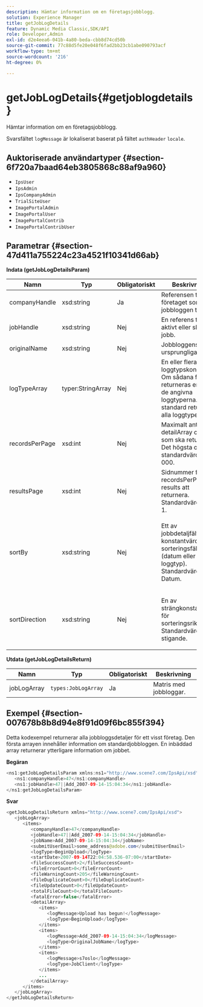 ```yaml
---
description: Hämtar information om en företagsjobblogg.
solution: Experience Manager
title: getJobLogDetails
feature: Dynamic Media Classic,SDK/API
role: Developer,Admin
exl-id: d2e4eea6-041b-4a80-beda-cbb8d74cd50b
source-git-commit: 77c88d5fe20e048f6fad2bb23cb1abe090793acf
workflow-type: tm+mt
source-wordcount: '216'
ht-degree: 0%

---
```


# getJobLogDetails{#getjoblogdetails}

Hämtar information om en företagsjobblogg.

Svarsfältet `logMessage` är lokaliserat baserat på fältet `authHeader` `locale`.

## Auktoriserade användartyper {#section-6f720a7baad64eb3805868c88af9a960}

* `IpsUser`
* `IpsAdmin`
* `IpsCompanyAdmin`
* `TrialSiteUser`
* `ImagePortalAdmin`
* `ImagePortalUser`
* `ImagePortalContrib`
* `ImagePortalContribUser`

## Parametrar {#section-47d411a755224c23a4521f10341d66ab}

**Indata (getJobLogDetailsParam)**

<table id="table_A77122D73F684B3F8F5AFA1C11C189ED"> 
 <thead> 
  <tr> 
   <th colname="col1" class="entry"> Namn </th> 
   <th colname="col2" class="entry"> Typ </th> 
   <th colname="col3" class="entry"> Obligatoriskt </th> 
   <th colname="col4" class="entry"> Beskrivning </th> 
  </tr> 
 </thead>
 <tbody> 
  <tr> 
   <td colname="col1"> <span class="codeph"> <span class="varname"> companyHandle </span> </span> </td> 
   <td colname="col2"> <span class="codeph"> xsd:string</span> </td> 
   <td colname="col3"> Ja </td> 
   <td colname="col4"> Referensen till företaget som jobbloggen tillhör. </td> 
  </tr> 
  <tr> 
   <td colname="col1"> <span class="codeph"> <span class="varname"> jobHandle </span> </span> </td> 
   <td colname="col2"> <span class="codeph"> xsd:string</span> </td> 
   <td colname="col3"> Nej </td> 
   <td colname="col4"> En referens till ett aktivt eller slutfört jobb. </td> 
  </tr> 
  <tr> 
   <td colname="col1"> <span class="codeph"> <span class="varname"> originalName </span> </span> </td> 
   <td colname="col2"> <span class="codeph"> xsd:string</span> </td> 
   <td colname="col3"> Nej </td> 
   <td colname="col4"> Jobbloggens ursprungliga namn. </td> 
  </tr> 
  <tr> 
   <td colname="col1"> <span class="codeph"> <span class="varname"> logTypeArray </span> </span> </td> 
   <td colname="col2"> <span class="codeph"> typer:StringArray</span> </td> 
   <td colname="col3"> Nej </td> 
   <td colname="col4"> En eller flera loggtypskonstanter. Om sådana finns returneras endast de angivna loggtyperna. Som standard returneras alla loggtyper. </td> 
  </tr> 
  <tr> 
   <td colname="col1"> <span class="codeph"> <span class="varname"> recordsPerPage </span> </span> </td> 
   <td colname="col2"> <span class="codeph"> xsd:int</span> </td> 
   <td colname="col3"> Nej </td> 
   <td colname="col4">Maximalt antal <span class="codeph"> detailArray </span> objekt som ska returneras. Det högsta och standardvärdet är 1 000. </td> 
  </tr> 
  <tr> 
   <td colname="col1"> <span class="codeph"> <span class="varname"> resultsPage </span> </span> </td> 
   <td colname="col2"> <span class="codeph"> xsd:int</span> </td> 
   <td colname="col3"> Nej </td> 
   <td colname="col4">Sidnummer för <span class="codeph"> recordsPerPage</span>-results att returnera. Standardvärdet är 1. </td> 
  </tr> 
  <tr> 
   <td colname="col1"> <span class="codeph"> <span class="varname"> sortBy </span> </span> </td> 
   <td colname="col2"> <span class="codeph"> xsd:string</span> </td> 
   <td colname="col3"> Nej </td> 
   <td colname="col4"> <p>Ett av jobbdetaljfältets konstantvärden för sorteringsfält (datum eller loggtyp). Standardvärdet är Datum. </p> </td> 
  </tr> 
  <tr> 
   <td colname="col1"> <span class="codeph"> <span class="varname"> sortDirection </span> </span> </td> 
   <td colname="col2"> <span class="codeph"> xsd:string</span> </td> 
   <td colname="col3"> Nej </td> 
   <td colname="col4"> <p>En av strängkonstanterna för sorteringsriktning. Standardvärdet är stigande. </p> </td> 
  </tr> 
 </tbody> 
</table>

**Utdata (getJobLogDetailsReturn)**

| Namn | Typ | Obligatoriskt | Beskrivning |
|---|---|---|---|
| jobLogArray | `types:JobLogArray` | Ja | Matris med jobbloggar. |

## Exempel {#section-007678b8b8d94e8f91d09f6bc855f394}

Detta kodexempel returnerar alla jobbloggsdetaljer för ett visst företag. Den första arrayen innehåller information om standardjobbloggen. En inbäddad array returnerar ytterligare information om jobbet.

**Begäran**

```java
<ns1:getJobLogDetailsParam xmlns:ns1="http://www.scene7.com/IpsApi/xsd">
   <ns1:companyHandle>47</ns1:companyHandle>
   <ns1:jobHandle>47||Add_2007-09-14-15:04:34</ns1:jobHandle>
</ns1:getJobLogDetailsParam>
```

**Svar**

```java
<getJobLogDetailsReturn xmlns="http://www.scene7.com/IpsApi/xsd">
   <jobLogArray>
      <items>
         <companyHandle>47</companyHandle>
         <jobHandle>47||Add_2007-09-14-15:04:34</jobHandle>
         <jobName>Add_2007-09-14-15:04:34</jobName>
         <submitUserEmail>some_address@adobe.com</submitUserEmail>
         <logType>BeginUpload</logType>
         <startDate>2007-09-14T22:04:58.536-07:00</startDate>
         <fileSuccessCount>2</fileSuccessCount>
         <fileErrorCount>0</fileErrorCount>
         <fileWarningCount>205</fileWarningCount>
         <fileDuplicateCount>0</fileDuplicateCount>
         <fileUpdateCount>0</fileUpdateCount>
         <totalFileCount>0</totalFileCount>
         <fatalError>false</fatalError>
         <detailArray>
            <items>
               <logMessage>Upload has begun!</logMessage>
               <logType>BeginUpload</logType>
            </items>
            <items>
               <logMessage>Add_2007-09-14-15:04:34</logMessage>
               <logType>OriginalJobName</logType>
            </items>
            <items>
               <logMessage>s7oslo</logMessage>
               <logType>JobClient</logType>
            </items>
            ...
         </detailArray>
      </items>
   </jobLogArray>
</getJobLogDetailsReturn>
```
